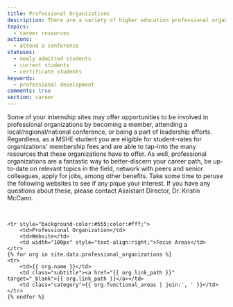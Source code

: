 ```yaml
---
title: Professional Organizations
description: There are a variety of higher education professional organizations with which you should familiarize yourself and in which you should consider more substantial involvement.
topics:
  - career resources
actions:
  - attend a conference
statuses:
  - newly admitted students
  - current students
  - certificate students
keywords:
  - professional development
comments: true
section: career
---
```


Some of your internship sites may offer opportunities to be involved in professional organizations by becoming a member, attending a local/regional/national conference, or being a part of leadership efforts. Regardless, as a MSHE student you are eligible for student-rates for organizations' membership fees and are able to tap-into the many resources that these organizations have to offer. As well, professional organizations are a fantastic way to better-discern your career path, be up-to-date on relevant topics in the field, network with peers and senior colleagues, apply for jobs, among other benefits. Take some time to peruse the following websites to see if any pique your interest. If you have any questions about these, please contact Assistant Director, Dr. Kristin McCann.

<br>
       
<table width="100%" class="mp-table">
   
    <tr style="background-color:#555;color:#fff;">
        <td>Professional Organization</td>
        <td>Website</td>
        <td width="100px" style="text-align:right;">Focus Areas</td>
    </tr>
    {% for org in site.data.professional_organizations %} 
    <tr>
        <td>{{ org.name }}</td>
        <td class="subtitle"><a href="{{ org.link_path }}" target="_blank">{{ org.link_path }}</a></td>
        <td class="category">{{ org.functional_areas | join:', ' }}</td>
    </tr>
    {% endfor %}
</table>
